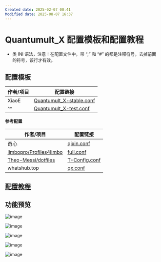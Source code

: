 ```yaml
---
Created date: 2025-02-07 00:41
Modified date: 2025-08-07 16:37
---
```

# Quantumult_X 配置模板和配置教程

- 类 INI 语法，注意！在配置文件中，带 “;” 和 “#” 的都是注释符号，去掉前面的符号，该行才有效。

## 配置模板

| 作者/项目                                                                 | 配置链接                                                                                                                                          |
| --------------------------------------------------------------------- | --------------------------------------------------------------------------------------------------------------------------------------------- |
| XiaoE                                                                 | [Quantumult_X-stable.conf](https://raw.githubusercontent.com/LaolunsiG/PCR/refs/heads/main/Config_File/Quantumult_X/Quantumult_X-stable.conf) |
| ^^                                                                    | [Quantumult_X-test.conf](https://raw.githubusercontent.com/LaolunsiG/PCR/refs/heads/main/Config_File/Quantumult_X/Quantumult_X-test.conf)     |

**参考配置**

| 作者/项目                                                                 | 配置链接                                                                                                                                          |
| --------------------------------------------------------------------- | --------------------------------------------------------------------------------------------------------------------------------------------- |
| 奇心                                                                    | [qixin.conf](https://raw.githubusercontent.com/zwf234/rules/master/QuantumultX/qixin.conf)                                                    |
| [limbopro/Profiles4limbo](https://github.com/limbopro/Profiles4limbo) | [full.conf](https://raw.githubusercontent.com/limbopro/Profiles4limbo/main/full.conf)                                                         |
| [Theo-Messi/dotfiles](https://github.com/Theo-Messi/dotfiles)         | [T-Config.conf](https://raw.githubusercontent.com/Theo-Messi/dotfiles/1e92adaf4c13afe9f62c95d8340092d6ca1dea65/QuantumultX/T-Config.conf)     |
| whatshub.top                                                          | [qx.conf](https://whatshub.top/config/qx.conf)                                                                                                |

## [配置教程](https://github.com/LaolunsiG/PCR/blob/main/Agency_Wiki/%E4%BB%A3%E7%90%86%E5%B7%A5%E5%85%B7%E9%85%8D%E7%BD%AE%E6%95%99%E7%A8%8B/Quantumult_X%20%E9%85%8D%E7%BD%AE%E6%95%99%E7%A8%8B.md)

## 功能预览

![image](https://github.com/LaolunsiG/PCR/blob/main/Config_File/Quantumult_X/Pictures/1.jpg?raw=true)

![image](https://github.com/LaolunsiG/PCR/blob/main/Config_File/Quantumult_X/Pictures/2.jpg?raw=true)

![image](https://github.com/LaolunsiG/PCR/blob/main/Config_File/Quantumult_X/Pictures/3.jpg?raw=true)

![image](https://github.com/LaolunsiG/PCR/blob/main/Config_File/Quantumult_X/Pictures/4.jpg?raw=true)

![image](https://github.com/LaolunsiG/PCR/blob/main/Config_File/Quantumult_X/Pictures/5.jpg?raw=true)


